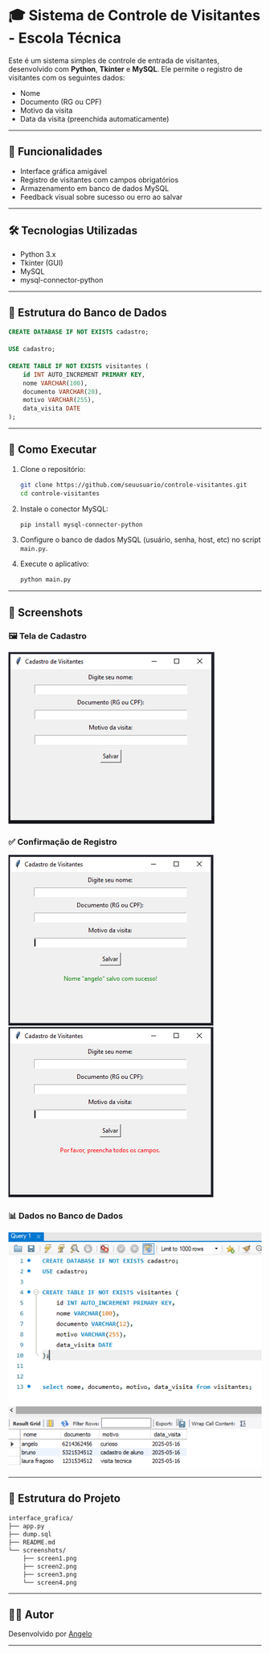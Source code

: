 # 🎓 Sistema de Controle de Visitantes - Escola Técnica

Este é um sistema simples de controle de entrada de visitantes, desenvolvido com **Python**, **Tkinter** e **MySQL**. Ele permite o registro de visitantes com os seguintes dados:

* Nome
* Documento (RG ou CPF)
* Motivo da visita
* Data da visita (preenchida automaticamente)

---

## 📌 Funcionalidades

* Interface gráfica amigável
* Registro de visitantes com campos obrigatórios
* Armazenamento em banco de dados MySQL
* Feedback visual sobre sucesso ou erro ao salvar

---

## 🛠️ Tecnologias Utilizadas

* Python 3.x
* Tkinter (GUI)
* MySQL
* mysql-connector-python

---

## 🧱 Estrutura do Banco de Dados

```sql
CREATE DATABASE IF NOT EXISTS cadastro;

USE cadastro;

CREATE TABLE IF NOT EXISTS visitantes (
    id INT AUTO_INCREMENT PRIMARY KEY,
    nome VARCHAR(100),
    documento VARCHAR(20),
    motivo VARCHAR(255),
    data_visita DATE
);
```

---

## 🚀 Como Executar

1. Clone o repositório:

   ```bash
   git clone https://github.com/seuusuario/controle-visitantes.git
   cd controle-visitantes
   ```

2. Instale o conector MySQL:

   ```bash
   pip install mysql-connector-python
   ```

3. Configure o banco de dados MySQL (usuário, senha, host, etc) no script `main.py`.

4. Execute o aplicativo:

   ```bash
   python main.py
   ```

---

## 📸 Screenshots

### 🖼️ Tela de Cadastro

![Tela de Cadastro](screenshots/screen1.png)

### ✅ Confirmação de Registro

![Confirmação](screenshots/screen2.png) 
![Confirmação](screenshots/screen3.png)

### 📊 Dados no Banco de Dados

![Banco de Dados](screenshots/screen4.png)


---

## 📁 Estrutura do Projeto

```
interface_grafica/
├── app.py
├── dump.sql
├── README.md
└── screenshots/
    ├── screen1.png
    ├── screen2.png
    ├── screen3.png
    └── screen4.png
```

---

## 👨‍💻 Autor

Desenvolvido por [Angelo](https://github.com/angelo-dm)

---


